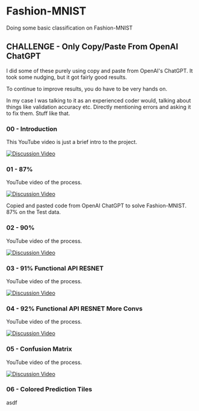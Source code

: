 # Fashion-MNIST

Doing some basic classification on Fashion-MNIST

## CHALLENGE - Only Copy/Paste From OpenAI ChatGPT

I did some of these purely using copy and paste from OpenAI's ChatGPT. It took some nudging, but it got fairly good results.

To continue to improve results, you do have to be very hands on.

In my case I was talking to it as an experienced coder would, talking about things like validation accuracy etc. Directly mentioning errors and asking it to fix them. Stuff like that.

### 00 - Introduction

This YouTube video is just a brief intro to the project.

[![Discussion Video](https://img.youtube.com/vi/IRfDrkd__VE/0.jpg)](https://www.youtube.com/watch?v=IRfDrkd__VE "Discussion Video")

### 01 - 87%

YouTube video of the process.

[![Discussion Video](https://img.youtube.com/vi/QJomBDmFJvo/0.jpg)](https://www.youtube.com/watch?v=QJomBDmFJvo "Discussion Video")

Copied and pasted code from OpenAI ChatGPT to solve Fashion-MNIST. 87% on the Test data.

### 02 - 90%

YouTube video of the process.

[![Discussion Video](https://img.youtube.com/vi/gRYWXy0u934/0.jpg)](https://www.youtube.com/watch?v=gRYWXy0u934 "Discussion Video")

### 03 - 91% Functional API RESNET

YouTube video of the process.

[![Discussion Video](https://img.youtube.com/vi/NWU1FjCjMBI/0.jpg)](https://www.youtube.com/watch?v=NWU1FjCjMBI "Discussion Video")

### 04 - 92% Functional API RESNET More Convs

YouTube video of the process.

[![Discussion Video](https://img.youtube.com/vi/WmwVHQT2cNc/0.jpg)](https://www.youtube.com/watch?v=WmwVHQT2cNc "Discussion Video")

### 05 - Confusion Matrix

YouTube video of the process.

[![Discussion Video](https://img.youtube.com/vi/CK5Ec8m7wQE/0.jpg)](https://www.youtube.com/watch?v=CK5Ec8m7wQE "Discussion Video")

### 06 - Colored Prediction Tiles

asdf
